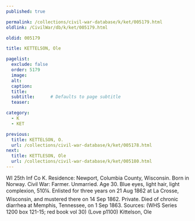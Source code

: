 ```yaml
---
published: true

permalink: /collections/civil-war-database/k/ket/005179.html
oldlink: /CivilWar/db/k/ket/005179.html

oldid: 005179

title: KETTELSON, Ole

pagelist:
  exclude: false
  order: 5179
  image: 
  alt:
  caption:
  title:
  subtitle:      # Defaults to page subtitle
  teaser:

category: 
  - K 
  - KET

previous:
  title: KETTELSON, O.
  url: /collections/civil-war-database/k/ket/005178.html  
next:
  title: KETTLESON, Ole
  url: /collections/civil-war-database/k/ket/005180.html   
---
```

WI 25th Inf Co K. Residence: Newport, Columbia County, Wisconsin. Born in Norway. Civil War: Farmer. Unmarried. Age 30. Blue eyes, light hair, light complexion, 5&#146;10&frac14;&#148;. Enlisted for three years on 21 Aug 1862 at La Crosse, Wisconsin, and mustered there on 14 Sep 1862. Private. Died of chronic diarrhea at Memphis, Tennessee, on 1 Sep 1863. Sources: (WHS Series 1200 box 121-15; red book vol 30) (Love p1100) &#147;Kittelson, Ole&#148;